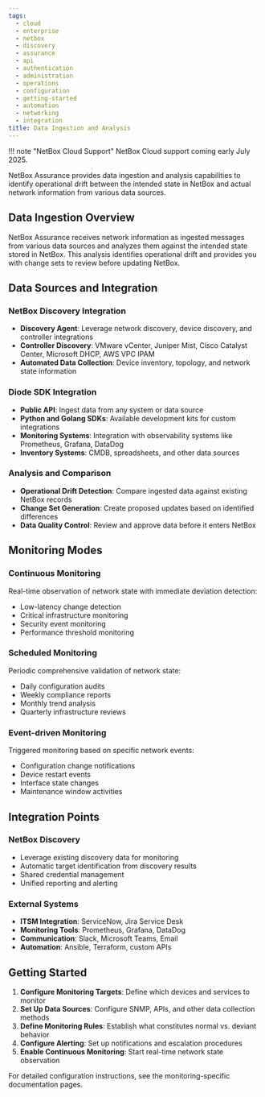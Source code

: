 ```yaml
---
tags:
  - cloud
  - enterprise
  - netbox
  - discovery
  - assurance
  - api
  - authentication
  - administration
  - operations
  - configuration
  - getting-started
  - automation
  - networking
  - integration
title: Data Ingestion and Analysis
---
```


!!! note "NetBox Cloud Support"
    NetBox Cloud support coming early July 2025.

NetBox Assurance provides data ingestion and analysis capabilities to identify operational drift between the intended state in NetBox and actual network information from various data sources.

## Data Ingestion Overview

NetBox Assurance receives network information as ingested messages from various data sources and analyzes them against the intended state stored in NetBox. This analysis identifies operational drift and provides you with change sets to review before updating NetBox.

## Data Sources and Integration

### NetBox Discovery Integration
- **Discovery Agent**: Leverage network discovery, device discovery, and controller integrations
- **Controller Discovery**: VMware vCenter, Juniper Mist, Cisco Catalyst Center, Microsoft DHCP, AWS VPC IPAM
- **Automated Data Collection**: Device inventory, topology, and network state information

### Diode SDK Integration
- **Public API**: Ingest data from any system or data source
- **Python and Golang SDKs**: Available development kits for custom integrations
- **Monitoring Systems**: Integration with observability systems like Prometheus, Grafana, DataDog
- **Inventory Systems**: CMDB, spreadsheets, and other data sources

### Analysis and Comparison
- **Operational Drift Detection**: Compare ingested data against existing NetBox records
- **Change Set Generation**: Create proposed updates based on identified differences
- **Data Quality Control**: Review and approve data before it enters NetBox

## Monitoring Modes

### Continuous Monitoring
Real-time observation of network state with immediate deviation detection:
- Low-latency change detection
- Critical infrastructure monitoring
- Security event monitoring
- Performance threshold monitoring

### Scheduled Monitoring  
Periodic comprehensive validation of network state:
- Daily configuration audits
- Weekly compliance reports
- Monthly trend analysis
- Quarterly infrastructure reviews

### Event-driven Monitoring
Triggered monitoring based on specific network events:
- Configuration change notifications
- Device restart events
- Interface state changes
- Maintenance window activities

## Integration Points

### NetBox Discovery
- Leverage existing discovery data for monitoring
- Automatic target identification from discovery results
- Shared credential management
- Unified reporting and alerting

### External Systems
- **ITSM Integration**: ServiceNow, Jira Service Desk
- **Monitoring Tools**: Prometheus, Grafana, DataDog
- **Communication**: Slack, Microsoft Teams, Email
- **Automation**: Ansible, Terraform, custom APIs

## Getting Started

1. **Configure Monitoring Targets**: Define which devices and services to monitor
2. **Set Up Data Sources**: Configure SNMP, APIs, and other data collection methods
3. **Define Monitoring Rules**: Establish what constitutes normal vs. deviant behavior
4. **Configure Alerting**: Set up notifications and escalation procedures
5. **Enable Continuous Monitoring**: Start real-time network state observation

For detailed configuration instructions, see the monitoring-specific documentation pages. 

